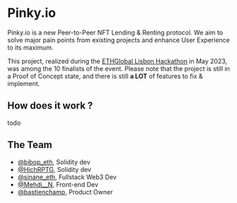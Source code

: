 # Pinky.io

Pinky.io is a new Peer-to-Peer NFT Lending & Renting protocol. We aim to solve major pain points from existing projects and enhance User Experience to its maximum.


This project, realized during the [ETHGlobal Lisbon Hackathon](https://ethglobal.com/events/lisbon) in May 2023, was among the 10 finalists of the event.
Please note that the project is still in a Proof of Concept state, and there is still **a LOT** of features to fix & implement.


## How does it work ?

todo


## The Team

- [@bibop_eth](https://twitter.com/bipbop_eth), Solidity dev
- [@HichRPTG](https://twitter.com/HichRPTG), Solidity dev
- [@sinane_eth](https://twitter.com/sinane_eth), Fullstack Web3 Dev
- [@Mehdi__N](https://twitter.com/Mehdi__N), Front-end Dev
- [@bastienchamp](https://twitter.com/bastienchamp), Product Owner
